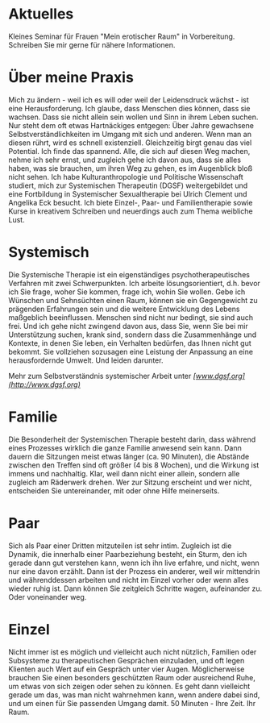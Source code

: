 ---
---
# Aktuelles

Kleines Seminar für Frauen "Mein erotischer Raum" in Vorbereitung. Schreiben Sie mir gerne für nähere Informationen.



# Über meine Praxis

Mich zu ändern - weil ich es will oder weil der Leidensdruck wächst - ist eine Herausforderung. Ich glaube, dass Menschen dies können, dass sie wachsen. Dass sie nicht allein sein wollen und Sinn in ihrem Leben suchen. Nur steht dem oft etwas Hartnäckiges entgegen: Über Jahre gewachsene Selbstverständlichkeiten im Umgang mit sich und anderen. Wenn man an diesen rührt, wird es schnell existenziell. Gleichzeitig birgt genau das viel Potential. Ich finde das spannend. Alle, die sich auf diesen Weg machen, nehme ich sehr ernst, und zugleich gehe ich davon aus, dass sie alles haben, was sie brauchen, um ihren Weg zu gehen, es im Augenblick bloß nicht sehen.
Ich habe Kulturanthropologie und Politische Wissenschaft studiert, mich zur Systemischen Therapeutin (DGSF) weitergebildet und eine Fortbildung in Systemischer Sexualtherapie bei Ulrich Clement und Angelika Eck besucht. Ich biete Einzel-, Paar- und Familientherapie sowie Kurse in kreativem Schreiben und neuerdings auch zum Thema weibliche Lust.



# Systemisch

Die Systemische Therapie ist ein eigenständiges psychotherapeutisches Verfahren mit zwei Schwerpunkten.
Ich arbeite lösungsorientiert, d.h. bevor ich Sie frage, woher Sie kommen, frage ich, wohin Sie wollen. Gebe ich Wünschen und Sehnsüchten einen Raum, können sie ein Gegengewicht zu prägenden Erfahrungen sein und die weitere Entwicklung des Lebens maßgeblich beeinflussen. Menschen sind nicht nur bedingt, sie sind auch frei.
Und ich gehe nicht zwingend davon aus, dass Sie, wenn Sie bei mir Unterstützung suchen, krank sind, sondern dass die Zusammenhänge und Kontexte, in denen Sie leben, ein Verhalten bedürfen, das Ihnen nicht gut bekommt. Sie vollziehen sozusagen eine Leistung der Anpassung an eine herausfordernde Umwelt. Und leiden darunter.

Mehr zum Selbstverständnis systemischer Arbeit unter *[www.dgsf.org](http://www.dgsf.org)*



# Familie

Die Besonderheit der Systemischen Therapie besteht darin, dass während eines Prozesses wirklich die ganze Familie anwesend sein kann. Dann dauern die Sitzungen meist etwas länger (ca. 90 Minuten), die Abstände zwischen den Treffen sind oft größer (4 bis 8 Wochen), und die Wirkung ist immens und nachhaltig. Klar, weil dann nicht einer allein, sondern alle zugleich am Räderwerk drehen.
Wer zur Sitzung erscheint und wer nicht, entscheiden Sie untereinander, mit oder ohne Hilfe meinerseits.



# Paar

Sich als Paar einer Dritten mitzuteilen ist sehr intim. Zugleich ist die Dynamik, die innerhalb einer Paarbeziehung besteht, ein Sturm, den ich gerade dann gut verstehen kann, wenn ich ihn live erfahre, und nicht, wenn nur eine davon erzählt. Dann ist der Prozess ein anderer, weil wir mittendrin und währenddessen arbeiten und nicht im Einzel vorher oder wenn alles wieder ruhig ist. Dann können Sie zeitgleich Schritte wagen, aufeinander zu. Oder voneinander weg.



# Einzel

Nicht immer ist es möglich und vielleicht auch nicht nützlich, Familien oder Subsysteme zu therapeutischen Gesprächen einzuladen, und oft legen Klienten auch Wert auf ein Gespräch unter vier Augen. Möglicherweise brauchen Sie einen besonders geschützten Raum oder ausreichend Ruhe, um etwas von sich zeigen oder sehen zu können. Es geht dann vielleicht gerade um das, was man nicht wahrnehmen kann, wenn andere dabei sind, und um einen für Sie passenden Umgang damit. 50 Minuten - Ihre Zeit. Ihr Raum.

